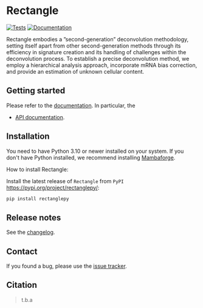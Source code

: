 # Rectangle

[![Tests][badge-tests]][link-tests]
[![Documentation][badge-docs]][link-docs]

[badge-tests]: https://img.shields.io/github/actions/workflow/status/ComputationalBiomedicineGroup/Rectangle/build.yaml?branch=main
[link-tests]: https://github.com/ComputationalBiomedicineGroup/Rectangle/actions/workflows/build.yaml
[badge-docs]: https://img.shields.io/readthedocs/rectanglepy

Rectangle embodies a ”second-generation” deconvolution methodology, setting itself apart from other second-generation
methods through its efficiency in signature creation and its handling of challenges within the deconvolution process.
To establish a precise deconvolution method, we employ a hierarchical analysis approach, incorporate mRNA bias
correction, and provide an estimation of unknown cellular content.

## Getting started

Please refer to the [documentation][link-docs]. In particular, the

-   [API documentation][link-api].

## Installation

You need to have Python 3.10 or newer installed on your system. If you don't have
Python installed, we recommend installing [Mambaforge](https://github.com/conda-forge/miniforge#mambaforge).

How to install Rectangle:

Install the latest release of `Rectangle` from `PyPI` <https://pypi.org/project/rectanglepy/>:

```bash
pip install rectanglepy
```

## Release notes

See the [changelog][changelog].

## Contact

If you found a bug, please use the [issue tracker][issue-tracker].

## Citation

> t.b.a

[scverse-discourse]: https://discourse.scverse.org/
[issue-tracker]: https://github.com/ComputationalBiomedicineGroup/Rectangle/issues
[changelog]: https://rectanglepy.readthedocs.io/changelog.html
[link-docs]: https://Rectanglepy.readthedocs.io
[link-api]: https://rectanglepy.readthedocs.io/api.html
